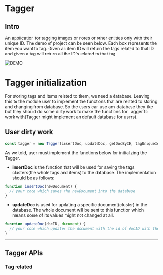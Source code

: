 # Tagger

## Intro

An application for tagging images or notes or other entities only with their unique ID. The demo of project can be seen below. Each box represents the item you want to tag. Given an item ID will return the tags related to that ID and given a tag will return all the ID's related to that tag.

![DEMO](https://i.ibb.co/JncZzHW/tagging-project.png)

# Tagger initialization

For storing tags and items related to them, we need a database. Leaving this to the module user to implement the functions that are related to storing and changing from database. So the users can use any database they like but they should do some dirty work to make the functions for Tagger to work with(Tagger might implement an default database for users).

## User dirty work

```javascript
const tagger = new Tagger(insertDoc, updateDoc, getDocByID, tagUniqueIdentifier, itemUniqueIdentifier);
```

As we told, user must implement the functions below for initializing the Tagger.

- **insertDoc** is the function that will be used for saving the tags clusters(the whole tags and items) to the database. The implementation should be as follows:

```javascript
function insertDoc(newDocument) {
  // your code which saves the newDocument into the database
}
```

- **updateDoc** is used for updating a specific document(cluster) in the database. The whole document will be sent to this function which means some of its values might not changed at all.

```javascript
function updateDoc(docID, document) {
  // your code which updates the document with the id of docID with the new values in document.
}
```

---

## Tagger APIs

### Tag related
